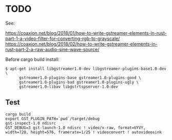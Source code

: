 TODO
====

See:

https://coaxion.net/blog/2018/01/how-to-write-gstreamer-elements-in-rust-part-1-a-video-filter-for-converting-rgb-to-grayscale/
https://coaxion.net/blog/2018/02/how-to-write-gstreamer-elements-in-rust-part-2-a-raw-audio-sine-wave-source/

Before cargo build install:

```
$ apt-get install libgstreamer1.0-dev libgstreamer-plugins-base1.0-dev \
      gstreamer1.0-plugins-base gstreamer1.0-plugins-good \
      gstreamer1.0-plugins-bad gstreamer1.0-plugins-ugly \
      gstreamer1.0-libav libgstrtspserver-1.0-dev
```



Test
-------

```
cargo build
export GST_PLUGIN_PATH=`pwd`/target/debug
gst-inspect-1.0 ndisrc
GST_DEBUG=3 gst-launch-1.0 ndisrc ! video/x-raw, format=UYVY, width=720, height=576, framerate=1/25 ! videoconvert ! autovideosink
```
